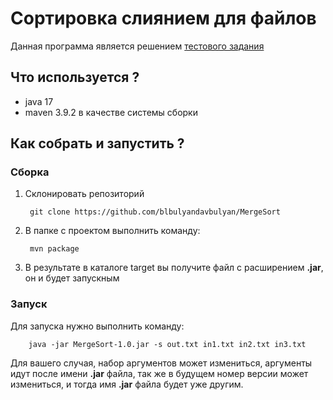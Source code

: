 # Сортировка слиянием для файлов
Данная программа является решением [тестового задания](https://drive.google.com/file/d/10qhGjn7biURykP8hIcT6NJHoGX-WOHUh/view)
## Что используется ?
* java 17
* maven 3.9.2 в качестве системы сборки
## Как собрать и запустить ?
### Сборка
1. Склонировать репозиторий
    
        git clone https://github.com/blbulyandavbulyan/MergeSort 
2. В папке с проектом выполнить команду:
    
        mvn package
3. В результате в каталоге target вы получите файл с расширением **.jar**, он и будет запускным
### Запуск
Для запуска нужно выполнить команду:
    
        java -jar MergeSort-1.0.jar -s out.txt in1.txt in2.txt in3.txt

Для вашего случая, набор аргументов может измениться, аргументы идут после имени **.jar** файла, так же в будущем номер версии может измениться, и тогда имя **.jar** файла будет уже другим.